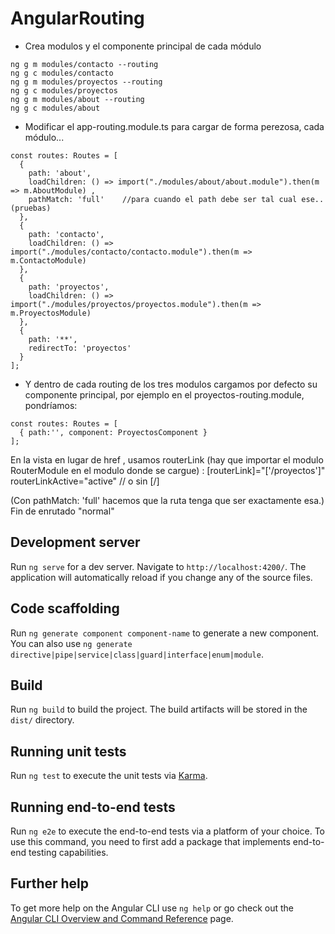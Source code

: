 # AngularRouting

- Crea modulos y el componente principal de cada módulo
```
ng g m modules/contacto --routing
ng g c modules/contacto
ng g m modules/proyectos --routing
ng g c modules/proyectos
ng g m modules/about --routing
ng g c modules/about
```

- Modificar el app-routing.module.ts para cargar de forma perezosa, cada módulo...
```
const routes: Routes = [
  { 
    path: 'about', 
    loadChildren: () => import("./modules/about/about.module").then(m => m.AboutModule) ,
    pathMatch: 'full'    //para cuando el path debe ser tal cual ese.. (pruebas)
  }, 
  { 
    path: 'contacto', 
    loadChildren: () => import("./modules/contacto/contacto.module").then(m => m.ContactoModule) 
  }, 
  { 
    path: 'proyectos', 
    loadChildren: () => import("./modules/proyectos/proyectos.module").then(m => m.ProyectosModule) 
  }, 
  { 
    path: '**', 
    redirectTo: 'proyectos' 
  }
];
```

- Y dentro de cada routing de los tres modulos cargamos por defecto su componente principal, por ejemplo en el proyectos-routing.module, pondríamos:
```
const routes: Routes = [
  { path:'', component: ProyectosComponent }
]; 
```

En la vista en lugar de href , usamos routerLink (hay que importar el modulo RouterModule en el modulo donde se cargue) :
 [routerLink]="['/proyectos']" routerLinkActive="active"   // o sin  [/] 

(Con pathMatch: 'full'  hacemos que la ruta tenga que ser exactamente esa.)
Fin de enrutado "normal"


## Development server

Run `ng serve` for a dev server. Navigate to `http://localhost:4200/`. The application will automatically reload if you change any of the source files.

## Code scaffolding

Run `ng generate component component-name` to generate a new component. You can also use `ng generate directive|pipe|service|class|guard|interface|enum|module`.

## Build

Run `ng build` to build the project. The build artifacts will be stored in the `dist/` directory.

## Running unit tests

Run `ng test` to execute the unit tests via [Karma](https://karma-runner.github.io).

## Running end-to-end tests

Run `ng e2e` to execute the end-to-end tests via a platform of your choice. To use this command, you need to first add a package that implements end-to-end testing capabilities.

## Further help

To get more help on the Angular CLI use `ng help` or go check out the [Angular CLI Overview and Command Reference](https://angular.io/cli) page.
